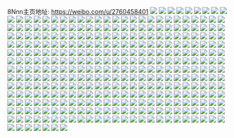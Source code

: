 8Nnn主页地址: https://weibo.com/u/2760458401 
![](https://wx4.sinaimg.cn/mw2000/a48940a1gy1h40vze80h8j20zo256hdu.jpg) 
![](https://wx4.sinaimg.cn/mw2000/a48940a1gy1h40vzo671fj20zo256hdu.jpg) 
![](https://wx4.sinaimg.cn/mw2000/a48940a1gy1h40vzz2ehrj20zo256hdu.jpg) 
![](https://wx4.sinaimg.cn/mw2000/a48940a1gy1h40w09exx4j20zo256kjm.jpg) 
![](https://wx4.sinaimg.cn/mw2000/a48940a1gy1h40w0hzkzzj20zo256hdu.jpg) 
![](https://wx4.sinaimg.cn/mw2000/a48940a1gy1h40w0j89vbj20zo2561ao.jpg) 
![](https://wx4.sinaimg.cn/mw2000/a48940a1gy1h40w0ka95pj20y121mdkf.jpg) 
![](https://wx4.sinaimg.cn/mw2000/a48940a1gy1h1lcnyj1w5j22qz228npd.jpg) 
![](https://wx4.sinaimg.cn/mw2000/a48940a1gy1h1lco1rjwqj22c03401kz.jpg) 
![](https://wx4.sinaimg.cn/mw2000/a48940a1gy1h1lco4y94hj229c30gnpe.jpg) 
![](https://wx4.sinaimg.cn/mw2000/a48940a1gy1h1lco8ekvfj22qv2277wj.jpg) 
![](https://wx4.sinaimg.cn/mw2000/a48940a1gy1h1lcodos47j21j02psqv6.jpg) 
![](https://wx4.sinaimg.cn/mw2000/a48940a1gy1h1lcogmshaj21j02pshdt.jpg) 
![](https://wx4.sinaimg.cn/mw2000/a48940a1gy1h1lcokhaqgj22oy24knpg.jpg) 
![](https://wx4.sinaimg.cn/mw2000/a48940a1gy1h1lcnuzjmqj22c03407wh.jpg) 
![](https://wx4.sinaimg.cn/mw2000/a48940a1gy1h1lcommn0tj22c02f2npe.jpg) 
![](https://wx4.sinaimg.cn/mw2000/a48940a1gy1h1lcopwt9fj22c03407wi.jpg) 
![](https://wx4.sinaimg.cn/mw2000/a48940a1gy1h1lcosy1gyj22c0340e84.jpg) 
![](https://wx4.sinaimg.cn/mw2000/a48940a1gy1h1lcov4iojj22c0340x6q.jpg) 
![](https://wx4.sinaimg.cn/mw2000/a48940a1gy1h1lcox4fxlj21f9215npd.jpg) 
![](https://wx4.sinaimg.cn/mw2000/a48940a1gy1h1lcozyb3kj223v2t4u0x.jpg) 
![](https://wx4.sinaimg.cn/mw2000/a48940a1gy1h1lcp2409zj22c03407wh.jpg) 
![](https://wx4.sinaimg.cn/mw2000/a48940a1gy1h1lcp645khj22zo28rnpf.jpg) 
![](https://wx4.sinaimg.cn/mw2000/a48940a1gy1h14q881prsj22c03401kz.jpg) 
![](https://wx4.sinaimg.cn/mw2000/a48940a1gy1h14q8e29q5j22c03407wj.jpg) 
![](https://wx4.sinaimg.cn/mw2000/a48940a1gy1h14q8j3pm7j23402c01kz.jpg) 
![](https://wx4.sinaimg.cn/mw2000/a48940a1gy1h14q8phzngj23402c01kz.jpg) 
![](https://wx4.sinaimg.cn/mw2000/a48940a1gy1h0gzvlp3huj22bz2r0npd.jpg) 
![](https://wx4.sinaimg.cn/mw2000/a48940a1gy1h0gzvjjxgzj22c031ge82.jpg) 
![](https://wx4.sinaimg.cn/mw2000/a48940a1gy1gza9ze0mmij21o0280e81.jpg) 
![](https://wx4.sinaimg.cn/mw2000/a48940a1gy1gza9zexgipj2140140462.jpg) 
![](https://wx4.sinaimg.cn/mw2000/a48940a1gy1gza9xthkvpj22c0340kjm.jpg) 
![](https://wx4.sinaimg.cn/mw2000/a48940a1gy1gyw8laljzjj21o01o04qq.jpg) 
![](https://wx4.sinaimg.cn/mw2000/a48940a1gy1gyw8l67kasj21o01o0hdu.jpg) 
![](https://wx4.sinaimg.cn/mw2000/a48940a1gy1gyw8lg2vb1j21o01o0kjm.jpg) 
![](https://wx4.sinaimg.cn/mw2000/a48940a1gy1gxytdhsnv3j21401duwo0.jpg) 
![](https://wx4.sinaimg.cn/mw2000/a48940a1gy1gxytdgtexgj21401dugu7.jpg) 
![](https://wx4.sinaimg.cn/mw2000/a48940a1gy1gwl8zvyi5vj22801o01ky.jpg) 
![](https://wx4.sinaimg.cn/mw2000/a48940a1gy1gw4zd7tz34j214a0moagc.jpg) 
![](https://wx4.sinaimg.cn/mw2000/a48940a1gy1gw4zd5jgv9j21v22jwhdt.jpg) 
![](https://wx4.sinaimg.cn/mw2000/a48940a1gy1gw4zdc78vxj22162qzx6p.jpg) 
![](https://wx4.sinaimg.cn/mw2000/a48940a1gy1gw4zdexjvcj225e2uzx6p.jpg) 
![](https://wx4.sinaimg.cn/mw2000/0030OBkBgy1gvh9mid8iaj61400u0wiw02.jpg) 
![](https://wx4.sinaimg.cn/mw2000/0030OBkBgy1gv5532y60fj63402c01kz02.jpg) 
![](https://wx4.sinaimg.cn/mw2000/0030OBkBgy1gv55395nz8j61ni22dqv602.jpg) 
![](https://wx4.sinaimg.cn/mw2000/0030OBkBgy1gv553efxmaj629i30u4qr02.jpg) 
![](https://wx4.sinaimg.cn/mw2000/0030OBkBgy1gv553ijmbmj628w2zvb2a02.jpg) 
![](https://wx4.sinaimg.cn/mw2000/0030OBkBgy1gv553qwbxoj62c0340x6r02.jpg) 
![](https://wx4.sinaimg.cn/mw2000/0030OBkBgy1gv552xwoc0j62c0340hdu02.jpg) 
![](https://wx4.sinaimg.cn/mw2000/0030OBkBgy1gv553wxoupj61o0280npd02.jpg) 
![](https://wx4.sinaimg.cn/mw2000/0030OBkBgy1gv5541j44nj62c0340b2a02.jpg) 
![](https://wx4.sinaimg.cn/mw2000/0030OBkBgy1gv5546a412j62c03404qq02.jpg) 
![](https://wx4.sinaimg.cn/mw2000/0030OBkBgy1gutm86ja7yj61kf2397wh02.jpg) 
![](https://wx4.sinaimg.cn/mw2000/0030OBkBgy1gutm8o1o87j61l6248hdt02.jpg) 
![](https://wx4.sinaimg.cn/mw2000/0030OBkBgy1gutm94blh5j61o0280kjl02.jpg) 
![](https://wx4.sinaimg.cn/mw2000/a48940a1gy1gs1kgl2j97j229j2ztqv5.jpg) 
![](https://wx4.sinaimg.cn/mw2000/a48940a1gy1gs1kgp0bfzj22062ockjl.jpg) 
![](https://wx4.sinaimg.cn/mw2000/a48940a1gy1gs1kgulxfkj22bz30rqv6.jpg) 
![](https://wx4.sinaimg.cn/mw2000/a48940a1gy1gs1kgzpgsxj22bz2xu7wi.jpg) 
![](https://wx4.sinaimg.cn/mw2000/a48940a1gy1gs1khetnwoj22c0340b2a.jpg) 
![](https://wx4.sinaimg.cn/mw2000/0030OBkBgy1gs1khisbv0j62412tc7se02.jpg) 
![](https://wx4.sinaimg.cn/mw2000/a48940a1gy1gs1khluw3cj21o0280x6p.jpg) 
![](https://wx4.sinaimg.cn/mw2000/a48940a1gy1gs1khoqzmgj21ja21qe81.jpg) 
![](https://wx4.sinaimg.cn/mw2000/a48940a1gy1gs1khrjzx7j21nb280qv5.jpg) 
![](https://wx4.sinaimg.cn/mw2000/a48940a1gy1gs1kghewwyj22801o0e82.jpg) 
![](https://wx4.sinaimg.cn/mw2000/a48940a1gy1gs1khv59bij21o02807wi.jpg) 
![](https://wx4.sinaimg.cn/mw2000/a48940a1gy1gs1khxn1fnj21o0280u0x.jpg) 
![](https://wx4.sinaimg.cn/mw2000/a48940a1gy1gs1khznqr0j21o02804qp.jpg) 
![](https://wx4.sinaimg.cn/mw2000/0030OBkBgy1gs1ki3it0hj61o01o0b2a02.jpg) 
![](https://wx4.sinaimg.cn/mw2000/0030OBkBgy1gs1ki5zfgvj61j01klhdt02.jpg) 
![](https://wx4.sinaimg.cn/mw2000/a48940a1gy1gs1ki8tqn2j21o01n4qv5.jpg) 
![](https://wx4.sinaimg.cn/mw2000/a48940a1gy1gs1kib75sej221l2k37wh.jpg) 
![](https://wx4.sinaimg.cn/mw2000/a48940a1gy1gs1kiek50lj21o01o01ky.jpg) 
![](https://wx4.sinaimg.cn/mw2000/0030OBkBgy1grf54myt1sj629x2ydhdt02.jpg) 
![](https://wx4.sinaimg.cn/mw2000/a48940a1gy1grf59q8s36j22bz31qu0x.jpg) 
![](https://wx4.sinaimg.cn/mw2000/a48940a1gy1grf5clkuplj22a62x27wh.jpg) 
![](https://wx4.sinaimg.cn/mw2000/a48940a1gy1gqlgnh1vqdj21o02yo7wj.jpg) 
![](https://wx4.sinaimg.cn/mw2000/a48940a1gy1gqlgn9ejn8j21o02yo4qr.jpg) 
![](https://wx4.sinaimg.cn/mw2000/a48940a1gy1gqlgnqs7jnj21o02yo4qr.jpg) 
![](https://wx4.sinaimg.cn/mw2000/a48940a1gy1gqlgnxm2cpj22yo1o0kjm.jpg) 
![](https://wx4.sinaimg.cn/mw2000/a48940a1gy1gqlgo4910wj22yo1o0hdu.jpg) 
![](https://wx4.sinaimg.cn/mw2000/a48940a1gy1gqlgo8d1bjj22c0340npd.jpg) 
![](https://wx4.sinaimg.cn/mw2000/a48940a1gy1gqlgod6lv3j23402c0qv5.jpg) 
![](https://wx4.sinaimg.cn/mw2000/a48940a1gy1gqlgojxnivj23402c04qq.jpg) 
![](https://wx4.sinaimg.cn/mw2000/a48940a1gy1gpwonezdjaj20rt1poqm7.jpg) 
![](https://wx4.sinaimg.cn/mw2000/a48940a1gy1gpwonhgkzlj20rt137qcw.jpg) 
![](https://wx4.sinaimg.cn/mw2000/a48940a1gy1gpwnywfo5lj218g0xcgpy.jpg) 
![](https://wx4.sinaimg.cn/mw2000/a48940a1gy1gpwnyh0axwj22yo1o0x6q.jpg) 
![](https://wx4.sinaimg.cn/mw2000/a48940a1gy1gpwnypo2t0j22yo1o0hdu.jpg) 
![](https://wx4.sinaimg.cn/mw2000/a48940a1gy1gpwny8n6bwj21jy2rfu0x.jpg) 
![](https://wx4.sinaimg.cn/mw2000/a48940a1gy1gpby0nvv5ij22c0340hdy.jpg) 
![](https://wx4.sinaimg.cn/mw2000/a48940a1gy1gpby0pfie5j20qc0lcak0.jpg) 
![](https://wx4.sinaimg.cn/mw2000/a48940a1gy1gpby0zqr47j22c0340hdy.jpg) 
![](https://wx4.sinaimg.cn/mw2000/a48940a1gy1gpby14sghsj23402c0qv8.jpg) 
![](https://wx4.sinaimg.cn/mw2000/a48940a1gy1gpby1c2z7aj22c0340kjm.jpg) 
![](https://wx4.sinaimg.cn/mw2000/a48940a1gy1gpby1gkfggj229f2one81.jpg) 
![](https://wx4.sinaimg.cn/mw2000/a48940a1gy1gpby1lo6mej23402c04qq.jpg) 
![](https://wx4.sinaimg.cn/mw2000/a48940a1gy1gpby1pf40qj23402c0hdt.jpg) 
![](https://wx4.sinaimg.cn/mw2000/a48940a1gy1gpby1u6wzbj21o02you0x.jpg) 
![](https://wx4.sinaimg.cn/mw2000/a48940a1gy1gpby0g7gmqj21o02yob2a.jpg) 
![](https://wx4.sinaimg.cn/mw2000/a48940a1gy1gpby202ch5j22c03407wm.jpg) 
![](https://wx4.sinaimg.cn/mw2000/a48940a1gy1gpby270pqxj22wj26e7wi.jpg) 
![](https://wx4.sinaimg.cn/mw2000/a48940a1gy1gpby2chuc9j23402c0x6p.jpg) 
![](https://wx4.sinaimg.cn/mw2000/a48940a1gy1gpby2hvn0yj23402c0x6p.jpg) 
![](https://wx4.sinaimg.cn/mw2000/a48940a1gy1gpby2m8uk7j21zk2nf4qp.jpg) 
![](https://wx4.sinaimg.cn/mw2000/a48940a1gy1gpby2qvf5qj22tg243hdt.jpg) 
![](https://wx4.sinaimg.cn/mw2000/a48940a1gy1gpby2uwz9jj23402c01kz.jpg) 
![](https://wx4.sinaimg.cn/mw2000/a48940a1gy1gpby2ylq56j23402c0npf.jpg) 
![](https://wx4.sinaimg.cn/mw2000/a48940a1gy1gorzy0sy81j22c0340qv5.jpg) 
![](https://wx4.sinaimg.cn/mw2000/a48940a1gy1gogelmtrp1j20zo256kjo.jpg) 
![](https://wx4.sinaimg.cn/mw2000/a48940a1gy1gogelypu8vj20zo256e84.jpg) 
![](https://wx4.sinaimg.cn/mw2000/a48940a1gy1gogej5nf82j22062ocu0x.jpg) 
![](https://wx4.sinaimg.cn/mw2000/a48940a1gy1gogejl5po4j224s2uib2a.jpg) 
![](https://wx4.sinaimg.cn/mw2000/a48940a1gy1gnlgj04dx4j21kn23khdu.jpg) 
![](https://wx4.sinaimg.cn/mw2000/a48940a1gy1gnlgf88fovj21o02807wi.jpg) 
![](https://wx4.sinaimg.cn/mw2000/a48940a1gy1gnlgexu3vgj22801o0npd.jpg) 
![](https://wx4.sinaimg.cn/mw2000/a48940a1gy1gnlgget65nj230v2aw4qq.jpg) 
![](https://wx4.sinaimg.cn/mw2000/a48940a1gy1gnhvkbhykrj20u010n1ky.jpg) 
![](https://wx4.sinaimg.cn/mw2000/a48940a1gy1gn9jenw3y4j22c0340qv5.jpg) 
![](https://wx4.sinaimg.cn/mw2000/a48940a1gy1gn9jl6u5wuj22c02x01ky.jpg) 
![](https://wx4.sinaimg.cn/mw2000/a48940a1gy1gn9jlblsbfj23402c0qv5.jpg) 
![](https://wx4.sinaimg.cn/mw2000/a48940a1gy1gn9jl2c2gwj22782dohdu.jpg) 
![](https://wx4.sinaimg.cn/mw2000/a48940a1gy1gn9jlri2bqj223n2sxe82.jpg) 
![](https://wx4.sinaimg.cn/mw2000/a48940a1gy1gn9jmn0l0xj229c2dqx6p.jpg) 
![](https://wx4.sinaimg.cn/mw2000/a48940a1gy1gmrbcyny91j224i1xptt8.jpg) 
![](https://wx4.sinaimg.cn/mw2000/a48940a1gy1gmrbd41lv2j226q20n7pt.jpg) 
![](https://wx4.sinaimg.cn/mw2000/a48940a1gy1gmrbd7lg1dj226q20twwu.jpg) 
![](https://wx4.sinaimg.cn/mw2000/a48940a1gy1gmrbdckt15j226n2d1qs9.jpg) 
![](https://wx4.sinaimg.cn/mw2000/a48940a1gy1gmrbcr80nij22c02vwwzb.jpg) 
![](https://wx4.sinaimg.cn/mw2000/a48940a1gy1gmrbdgnh5oj22l32c01en.jpg) 
![](https://wx4.sinaimg.cn/mw2000/a48940a1gy1gmrbdk99uhj21qd2097mn.jpg) 
![](https://wx4.sinaimg.cn/mw2000/a48940a1gy1gm0bgxjduyj20u00x6e81.jpg) 
![](https://wx4.sinaimg.cn/mw2000/a48940a1gy1gm0bh2iotaj20u0140npd.jpg) 
![](https://wx4.sinaimg.cn/mw2000/a48940a1gy1gm0bhaeoj7j20u0140hdt.jpg) 
![](https://wx4.sinaimg.cn/mw2000/a48940a1gy1gl7rlpezztj22c0340b29.jpg) 
![](https://wx4.sinaimg.cn/mw2000/a48940a1gy1gl7rlr0cnij20ze0tb0xg.jpg) 
![](https://wx4.sinaimg.cn/mw2000/a48940a1gy1gjsb0rtmppj21o01o0u0x.jpg) 
![](https://wx4.sinaimg.cn/mw2000/a48940a1gy1gjsb066vbcj22801o0e82.jpg) 
![](https://wx4.sinaimg.cn/mw2000/a48940a1gy1gjsb1ggmiwj223c1o04qr.jpg) 
![](https://wx4.sinaimg.cn/mw2000/a48940a1gy1gjsb1l1xblj223i1nfb2b.jpg) 
![](https://wx4.sinaimg.cn/mw2000/a48940a1gy1gjsb1ohn2vj222z1o01kz.jpg) 
![](https://wx4.sinaimg.cn/mw2000/a48940a1gy1gjruyc9yx1j21o01o0b2a.jpg) 
![](https://wx4.sinaimg.cn/mw2000/a48940a1gy1gjsb1ql88nj20u0140kjl.jpg) 
![](https://wx4.sinaimg.cn/mw2000/a48940a1gy1gjjty787x6j220q2nge82.jpg) 
![](https://wx4.sinaimg.cn/mw2000/a48940a1gy1gjjtyhedyvj23402c04qq.jpg) 
![](https://wx4.sinaimg.cn/mw2000/a48940a1gy1gjjtysngoej22kn2c0npe.jpg) 
![](https://wx4.sinaimg.cn/mw2000/a48940a1gy1gjjtyxtyzsj23402c0b29.jpg) 
![](https://wx4.sinaimg.cn/mw2000/a48940a1gy1gjjtylwndpj23402c04qr.jpg) 
![](https://wx4.sinaimg.cn/mw2000/a48940a1gy1gjjtypmy59j22c0340qv7.jpg) 
![](https://wx4.sinaimg.cn/mw2000/a48940a1gy1gjjtyvpr4dj23402c0npe.jpg) 
![](https://wx4.sinaimg.cn/mw2000/a48940a1gy1gjjtya47igj22lv26ae82.jpg) 
![](https://wx4.sinaimg.cn/mw2000/a48940a1gy1gjjtydyxmqj22c033mu0z.jpg) 
![](https://wx4.sinaimg.cn/mw2000/a48940a1gy1gjezq95dpoj22c0340qv6.jpg) 
![](https://wx4.sinaimg.cn/mw2000/a48940a1gy1gjezqcduc5j22c0340x6q.jpg) 
![](https://wx4.sinaimg.cn/mw2000/a48940a1gy1gj5rswgkwmj23402c04qq.jpg) 
![](https://wx4.sinaimg.cn/mw2000/a48940a1gy1gj5rsrq4n3j23402c04qq.jpg) 
![](https://wx4.sinaimg.cn/mw2000/a48940a1gy1gj5rt1bjp2j23402c0npd.jpg) 
![](https://wx4.sinaimg.cn/mw2000/a48940a1gy1gj5rt9gfi4j22801o0kjm.jpg) 
![](https://wx4.sinaimg.cn/mw2000/a48940a1gy1gj5rvfz6u8j23402c0kjl.jpg) 
![](https://wx4.sinaimg.cn/mw2000/a48940a1gy1gj5rvk0vzej228b2x8hdt.jpg) 
![](https://wx4.sinaimg.cn/mw2000/a48940a1gy1gj5rvtlmhaj22801o0e83.jpg) 
![](https://wx4.sinaimg.cn/mw2000/a48940a1gy1gj5rvokjsuj22801o0qv6.jpg) 
![](https://wx4.sinaimg.cn/mw2000/a48940a1gy1gj5rvbv5zcj23402c0u0x.jpg) 
![](https://wx4.sinaimg.cn/mw2000/a48940a1gy1gj25kuk1e2j21o02801kz.jpg) 
![](https://wx4.sinaimg.cn/mw2000/a48940a1gy1gj25laxberj23402c0x6p.jpg) 
![](https://wx4.sinaimg.cn/mw2000/a48940a1gy1gj25izz3slj20u0140kjl.jpg) 
![](https://wx4.sinaimg.cn/mw2000/a48940a1gy1gj25losp0hj20ty132qv5.jpg) 
![](https://wx4.sinaimg.cn/mw2000/a48940a1gy1gj25k8l2p0j22801o0e82.jpg) 
![](https://wx4.sinaimg.cn/mw2000/a48940a1gy1gj25jqf4urj21o0280x6q.jpg) 
![](https://wx4.sinaimg.cn/mw2000/a48940a1ly1gisjxggarhj21k51r4e81.jpg) 
![](https://wx4.sinaimg.cn/mw2000/a48940a1ly1gisjwzm4h1j227k1o0u0x.jpg) 
![](https://wx4.sinaimg.cn/mw2000/a48940a1gy1gi7rhmqp39j22801leqv6.jpg) 
![](https://wx4.sinaimg.cn/mw2000/a48940a1gy1gi7ri1evy8j221h1j0x6p.jpg) 
![](https://wx4.sinaimg.cn/mw2000/a48940a1gy1gi7riig821j220w1ny7wi.jpg) 
![](https://wx4.sinaimg.cn/mw2000/a48940a1gy1gi7rh3mdplj22671o0hdu.jpg) 
![](https://wx4.sinaimg.cn/mw2000/a48940a1gy1gi7rj3z5m1j22671nekjm.jpg) 
![](https://wx4.sinaimg.cn/mw2000/a48940a1gy1gi7rjnih8pj22371o0npe.jpg) 
![](https://wx4.sinaimg.cn/mw2000/a48940a1gy1ghebnc20stj221r24w4qp.jpg) 
![](https://wx4.sinaimg.cn/mw2000/a48940a1gy1ghebnqdvzyj21ul1rn7wh.jpg) 
![](https://wx4.sinaimg.cn/mw2000/a48940a1gy1ghebo0d6v1j21y51utb29.jpg) 
![](https://wx4.sinaimg.cn/mw2000/a48940a1gy1ghebn0duokj224l201u0x.jpg) 
![](https://wx4.sinaimg.cn/mw2000/a48940a1gy1geprrd89koj23402c07wk.jpg) 
![](https://wx4.sinaimg.cn/mw2000/a48940a1gy1geprr4xl0uj22401o81ky.jpg) 
![](https://wx4.sinaimg.cn/mw2000/a48940a1gy1gcrrbdtf5sj22zp29phdu.jpg) 
![](https://wx4.sinaimg.cn/mw2000/a48940a1gy1gcrrbzf6ssj22o1287npe.jpg) 
![](https://wx4.sinaimg.cn/mw2000/a48940a1gy1gcrrcifi3cj22qn2bwhdu.jpg) 
![](https://wx4.sinaimg.cn/mw2000/a48940a1gy1gcrrd6deucj22rx2btx6q.jpg) 
![](https://wx4.sinaimg.cn/mw2000/a48940a1gy1gcmonhh4luj20u0140hdt.jpg) 
![](https://wx4.sinaimg.cn/mw2000/a48940a1gy1gcez8vol68j21o02you0x.jpg) 
![](https://wx4.sinaimg.cn/mw2000/a48940a1gy1gcez8zqzv7j21o02yohdu.jpg) 
![](https://wx4.sinaimg.cn/mw2000/a48940a1gy1gc5tjsnwzyj229v1tc1ky.jpg) 
![](https://wx4.sinaimg.cn/mw2000/a48940a1gy1gc5tl0f8h9j23402c0e84.jpg) 
![](https://wx4.sinaimg.cn/mw2000/a48940a1gy1gc5tlj5s3nj21740u0npd.jpg) 
![](https://wx4.sinaimg.cn/mw2000/a48940a1gy1gc59qvp9jej23402c07wj.jpg) 
![](https://wx4.sinaimg.cn/mw2000/a48940a1gy1gc59poflchj22z228aqv5.jpg) 
![](https://wx4.sinaimg.cn/mw2000/a48940a1gy1gc59p6evj5j22gw1e1hdt.jpg) 
![](https://wx4.sinaimg.cn/mw2000/a48940a1gy1gbvuke54guj22682wanpe.jpg) 
![](https://wx4.sinaimg.cn/mw2000/a48940a1gy1gbvukx1fqtj23402c0hdt.jpg) 
![](https://wx4.sinaimg.cn/mw2000/a48940a1gy1gbvujnko0hj23402c0kjl.jpg) 
![](https://wx4.sinaimg.cn/mw2000/a48940a1gy1gaqqq0my1sj21o02yo1ky.jpg) 
![](https://wx4.sinaimg.cn/mw2000/a48940a1gy1gamef308i3j21i529qx6p.jpg) 
![](https://wx4.sinaimg.cn/mw2000/a48940a1gy1gameg5u3u8j21in2gchdu.jpg) 
![](https://wx4.sinaimg.cn/mw2000/a48940a1gy1gameh886pgj21g62e01ky.jpg) 
![](https://wx4.sinaimg.cn/mw2000/a48940a1gy1gacjn1zow1j2242194e81.jpg) 
![](https://wx4.sinaimg.cn/mw2000/a48940a1gy1gacjmr1mcwj22yk1d8u0x.jpg) 
![](https://wx4.sinaimg.cn/mw2000/a48940a1gy1gacjndomifj229m11pb29.jpg) 
![](https://wx4.sinaimg.cn/mw2000/a48940a1gy1gacjntcqgaj22g31d81ky.jpg) 
![](https://wx4.sinaimg.cn/mw2000/a48940a1gy1gacjopgc1wj22q921pb2c.jpg) 
![](https://wx4.sinaimg.cn/mw2000/a48940a1gy1gacjmdku5oj22e520ukjn.jpg) 
![](https://wx4.sinaimg.cn/mw2000/a48940a1gy1g9uhem8hmwj22yo1o0npd.jpg) 
![](https://wx4.sinaimg.cn/mw2000/a48940a1gy1g9uhf7ye2lj22v41lz4qq.jpg) 
![](https://wx4.sinaimg.cn/mw2000/a48940a1gy1g9uhfondfgj22km1g5e81.jpg) 
![](https://wx4.sinaimg.cn/mw2000/a48940a1gy1g9uhgf496ej22wf1ngx6p.jpg) 
![](https://wx4.sinaimg.cn/mw2000/a48940a1gy1g9uhivlivjj22ov1ihnpd.jpg) 
![](https://wx4.sinaimg.cn/mw2000/a48940a1gy1g9qzei7amij20tu0z1nn2.jpg) 
![](https://wx4.sinaimg.cn/mw2000/a48940a1gy1g9g9ueo8shj23402c0kjm.jpg) 
![](https://wx4.sinaimg.cn/mw2000/a48940a1gy1g9g9tt5qpij22c03401kz.jpg) 
![](https://wx4.sinaimg.cn/mw2000/a48940a1gy1g9g9u5bbcrj22c0340qv6.jpg) 
![](https://wx4.sinaimg.cn/mw2000/a48940a1gy1g8nphp835hj22c0340x6q.jpg) 
![](https://wx4.sinaimg.cn/mw2000/a48940a1gy1g8nphaxz0mj22c03407wi.jpg) 
![](https://wx4.sinaimg.cn/mw2000/a48940a1gy1g8bylll1qxj20u0140qv5.jpg) 
![](https://wx4.sinaimg.cn/mw2000/a48940a1gy1g8byjc2bb3j23402c04qr.jpg) 
![](https://wx4.sinaimg.cn/mw2000/a48940a1gy1g8byjiat5cj22c0340b2b.jpg) 
![](https://wx4.sinaimg.cn/mw2000/a48940a1gy1g8byjxhhy6j22c0340x6q.jpg) 
![](https://wx4.sinaimg.cn/mw2000/a48940a1gy1g8byj2un2fj23402c0hdu.jpg) 
![](https://wx4.sinaimg.cn/mw2000/a48940a1gy1g8byjr464mj23402c0x6q.jpg) 
![](https://wx4.sinaimg.cn/mw2000/a48940a1gy1g8byk4961sj22c03407wj.jpg) 
![](https://wx4.sinaimg.cn/mw2000/a48940a1gy1g8byjmpgzwj21o02801ky.jpg) 
![](https://wx4.sinaimg.cn/mw2000/a48940a1gy1g8byk7u6kij20tu13ukjl.jpg) 
![](https://wx4.sinaimg.cn/mw2000/a48940a1gy1g88jt9rm1gj22c0340npe.jpg) 
![](https://wx4.sinaimg.cn/mw2000/a48940a1gy1g88jqi4hw1j21o02807wi.jpg) 
![](https://wx4.sinaimg.cn/mw2000/a48940a1gy1g88jp9squoj21o0280b2a.jpg) 
![](https://wx4.sinaimg.cn/mw2000/a48940a1gy1g88jpnjr7ij21o0280kjl.jpg) 
![](https://wx4.sinaimg.cn/mw2000/a48940a1gy1g88jtfieruj20u01hcdpf.jpg) 
![](https://wx4.sinaimg.cn/mw2000/a48940a1gy1g83nulrhprj227c2dtkjm.jpg) 
![](https://wx4.sinaimg.cn/mw2000/a48940a1gy1g83nudr8lyj22bx2dcb2b.jpg) 
![](https://wx4.sinaimg.cn/mw2000/a48940a1gy1g83nurtcghj21x7267npd.jpg) 
![](https://wx4.sinaimg.cn/mw2000/a48940a1gy1g83nup7b3aj223p2cy7wi.jpg) 
![](https://wx4.sinaimg.cn/mw2000/a48940a1gy1g83nuial2uj229k2oze83.jpg) 
![](https://wx4.sinaimg.cn/mw2000/a48940a1gy1g83nuv6p0pj22fs1zjhdu.jpg) 
![](https://wx4.sinaimg.cn/mw2000/a48940a1gy1g83nv2nacrj223i2soqv6.jpg) 
![](https://wx4.sinaimg.cn/mw2000/a48940a1gy1g83nuz6o90j220s2p2qv6.jpg) 
![](https://wx4.sinaimg.cn/mw2000/a48940a1gy1g83nv7eiqpj231e2a1npf.jpg) 
![](https://wx4.sinaimg.cn/mw2000/a48940a1gy3g81c79un8gj20u00u0hdt.jpg) 
![](https://wx4.sinaimg.cn/mw2000/a48940a1gy1g7fy73lmtoj234028jkjo.jpg) 
![](https://wx4.sinaimg.cn/mw2000/a48940a1gy1g7fy771dsjj22xp24he83.jpg) 
![](https://wx4.sinaimg.cn/mw2000/a48940a1gy1g7dje948v8j23402c04qq.jpg) 
![](https://wx4.sinaimg.cn/mw2000/a48940a1gy1g7djesy2rsj23402c0kjm.jpg) 
![](https://wx4.sinaimg.cn/mw2000/a48940a1gy1g7dk7kb29wj22b12gcqv5.jpg) 
![](https://wx4.sinaimg.cn/mw2000/a48940a1gy1g7dk7uc43dj21wy1ia1if.jpg) 
![](https://wx4.sinaimg.cn/mw2000/a48940a1gy1g6td9fo77kj22x926yhdu.jpg) 
![](https://wx4.sinaimg.cn/mw2000/a48940a1gy1g6td9sy40qj22vs25sb2a.jpg) 
![](https://wx4.sinaimg.cn/mw2000/a48940a1gy1g6td9l7xs3j222g2r54qq.jpg) 
![](https://wx4.sinaimg.cn/mw2000/a48940a1gy1g6ibj9kv4ej22162o3u0x.jpg) 
![](https://wx4.sinaimg.cn/mw2000/a48940a1gy1g6b3kqxhj7j23402c0x6r.jpg) 
![](https://wx4.sinaimg.cn/mw2000/a48940a1gy1g6474imet4j22c029p7wk.jpg) 
![](https://wx4.sinaimg.cn/mw2000/a48940a1gy1g5zsskgdygj20u01404qp.jpg) 
![](https://wx4.sinaimg.cn/mw2000/a48940a1gy1g5u3zbdrcij22c02c01kz.jpg) 
![](https://wx4.sinaimg.cn/mw2000/a48940a1gy1g5u3z7uetyj22c02c0b2b.jpg) 
![](https://wx4.sinaimg.cn/mw2000/a48940a1gy1g5miqm6h5xj22c02c0u0y.jpg) 
![](https://wx4.sinaimg.cn/mw2000/a48940a1gy1g5miqpyqlnj22c02c0kjm.jpg) 
![](https://wx4.sinaimg.cn/mw2000/a48940a1gy1g5miqhtlqzj22c02c07wi.jpg) 
![](https://wx4.sinaimg.cn/mw2000/a48940a1gy1g5miplvqvcj23402c0hdu.jpg) 
![](https://wx4.sinaimg.cn/mw2000/a48940a1gy1g5mippqc3wj23402c0hdu.jpg) 
![](https://wx4.sinaimg.cn/mw2000/a48940a1gy1g5miphxqq2j23402c0e82.jpg) 
![](https://wx4.sinaimg.cn/mw2000/a48940a1gy1g5ku2s2b7nj20u0140qv5.jpg) 
![](https://wx4.sinaimg.cn/mw2000/a48940a1gy1g5jf4veituj21400u04ev.jpg) 
![](https://wx4.sinaimg.cn/mw2000/a48940a1gy1g5dkunr4f0j22c02cyu0x.jpg) 
![](https://wx4.sinaimg.cn/mw2000/a48940a1gy1g5dkussoy9j228a1wou0x.jpg) 
![](https://wx4.sinaimg.cn/mw2000/a48940a1gy1g5dkv1r0usj22c02twqv6.jpg) 
![](https://wx4.sinaimg.cn/mw2000/a48940a1gy1g5dlskp97dj20f00qe498.jpg) 
![](https://wx4.sinaimg.cn/mw2000/a48940a1gy1g52e6tj2rlj23402c01kz.jpg) 
![](https://wx4.sinaimg.cn/mw2000/a48940a1gy1g52e6xuz3ij23402c01kz.jpg) 
![](https://wx4.sinaimg.cn/mw2000/a48940a1gy1g52e728nn5j23402c01kz.jpg) 
![](https://wx4.sinaimg.cn/mw2000/a48940a1gy1g52e6pkxz2j23402c0hdv.jpg) 
![](https://wx4.sinaimg.cn/mw2000/a48940a1gy1g52e76pc0nj23402c0x6r.jpg) 
![](https://wx4.sinaimg.cn/mw2000/a48940a1gy1g52e7bdxshj225b1o0hdw.jpg) 
![](https://wx4.sinaimg.cn/mw2000/a48940a1gy1g4ry23f62aj20uo0tye81.jpg) 
![](https://wx4.sinaimg.cn/mw2000/a48940a1gy1g4h8rvaldzj20u01keu0x.jpg) 
![](https://wx4.sinaimg.cn/mw2000/a48940a1gy1g47vn4qoloj22c02c04qs.jpg) 
![](https://wx4.sinaimg.cn/mw2000/a48940a1gy1g484fn71qjj22c02c0b2b.jpg) 
![](https://wx4.sinaimg.cn/mw2000/a48940a1gy1g484h5exidj22c02c04qr.jpg) 
![](https://wx4.sinaimg.cn/mw2000/a48940a1gy1g484ey0tf2j22c02c0b2b.jpg) 
![](https://wx4.sinaimg.cn/mw2000/a48940a1gy1g484hpn4msj22c02c0kjm.jpg) 
![](https://wx4.sinaimg.cn/mw2000/a48940a1gy1g47vlc03oqj22c02c0hdv.jpg) 
![](https://wx4.sinaimg.cn/mw2000/a48940a1gy1g40t5hzp5rj23402c0hdv.jpg) 
![](https://wx4.sinaimg.cn/mw2000/a48940a1gy1g40ub1rnrkj22c02u8x6q.jpg) 
![](https://wx4.sinaimg.cn/mw2000/a48940a1gy1g40t4ydlx5j23402c0u0y.jpg) 
![](https://wx4.sinaimg.cn/mw2000/a48940a1gy1g3t81pdzduj22c02c01ky.jpg) 
![](https://wx4.sinaimg.cn/mw2000/a48940a1gy1g3t81m8rc7j22c02c07wi.jpg) 
![](https://wx4.sinaimg.cn/mw2000/a48940a1ly1g36tzftygqj20u01t01ky.jpg) 
![](https://wx4.sinaimg.cn/mw2000/a48940a1gy1g2ulinwicfj20qo0qoaeu.jpg) 
![](https://wx4.sinaimg.cn/mw2000/a48940a1gy1g2uliqnz8sj20qo0qo0y8.jpg) 
![](https://wx4.sinaimg.cn/mw2000/a48940a1gy1g2ulilbh80j20qo0zkgr0.jpg) 
![](https://wx4.sinaimg.cn/mw2000/a48940a1gy1g2uliwo2aqj20qo0qo78o.jpg) 
![](https://wx4.sinaimg.cn/mw2000/a48940a1gy1g2ulitm07aj20qo0qo43l.jpg) 
![](https://wx4.sinaimg.cn/mw2000/a48940a1gy1g2ulizhnv0j20qo0qoq7p.jpg) 
![](https://wx4.sinaimg.cn/mw2000/a48940a1gy1g2ulj2istnj20qo0qo0ym.jpg) 
![](https://wx4.sinaimg.cn/mw2000/a48940a1gy1g2ulj9bernj20zk0qoajw.jpg) 
![](https://wx4.sinaimg.cn/mw2000/a48940a1gy1g2ulj5n76cj20qo0qo0yn.jpg) 
![](https://wx4.sinaimg.cn/mw2000/a48940a1gy1g2ooccqxx3j22c02c07j1.jpg) 
![](https://wx4.sinaimg.cn/mw2000/a48940a1gy1g1qmotwuq7j22c02tkhdv.jpg) 
![](https://wx4.sinaimg.cn/mw2000/a48940a1gy1g1k5gg1vkqj23402c0u0y.jpg) 
![](https://wx4.sinaimg.cn/mw2000/a48940a1gy1g1k5gbqcs4j23402c0b2b.jpg) 
![](https://wx4.sinaimg.cn/mw2000/a48940a1gy1g1k5gk9oilj23402c0b2b.jpg) 
![](https://wx4.sinaimg.cn/mw2000/a48940a1gy1g1k5gpcoecj23402c0hdv.jpg) 
![](https://wx4.sinaimg.cn/mw2000/a48940a1gy1g1bpa1imwbj22c02afqv7.jpg) 
![](https://wx4.sinaimg.cn/mw2000/a48940a1gy1g1bpakb4bbj22c02c0u0y.jpg) 
![](https://wx4.sinaimg.cn/mw2000/a48940a1gy1g1bpa6ipyaj22c0271x6q.jpg) 
![](https://wx4.sinaimg.cn/mw2000/a48940a1gy1g1bpabfrsoj22c02c0hdv.jpg) 
![](https://wx4.sinaimg.cn/mw2000/a48940a1gy1g1bp9wrnfwj22c02c0npe.jpg) 
![](https://wx4.sinaimg.cn/mw2000/a48940a1gy1g1bpafd76tj22c021fhdu.jpg) 
![](https://wx4.sinaimg.cn/mw2000/a48940a1gy1g0uw8yjxs2j22c02c0qv5.jpg) 
![](https://wx4.sinaimg.cn/mw2000/a48940a1gy1g0uw8tis2sj22c02c01ky.jpg) 
![](https://wx4.sinaimg.cn/mw2000/a48940a1gy1g0uw8qw4g3j22c02c0qv5.jpg) 
![](https://wx4.sinaimg.cn/mw2000/a48940a1gy1g0uw8w0ep6j22c02c0x6p.jpg) 
![](https://wx4.sinaimg.cn/mw2000/a48940a1ly1fzso425uhgj22l817f4qp.jpg) 
![](https://wx4.sinaimg.cn/mw2000/a48940a1gy1fza48l09dzj22c02c0u0x.jpg) 
![](https://wx4.sinaimg.cn/mw2000/a48940a1gy1fyoveai9ctj22c02c0e82.jpg) 
![](https://wx4.sinaimg.cn/mw2000/a48940a1gy1fyoveedxchj22c02c0x6p.jpg) 
![](https://wx4.sinaimg.cn/mw2000/a48940a1gy1fynryr1862j22c02c0e82.jpg) 
![](https://wx4.sinaimg.cn/mw2000/a48940a1gy1fynry3q83lj22c02c0kjl.jpg) 
![](https://wx4.sinaimg.cn/mw2000/a48940a1gy1fyka9zh8suj22c02c0x6r.jpg) 
![](https://wx4.sinaimg.cn/mw2000/a48940a1gy1fykaaaq4tpj21400u00yg.jpg) 
![](https://wx4.sinaimg.cn/mw2000/a48940a1gy1fxy8nr2j5dj20v80v81kx.jpg) 
![](https://wx4.sinaimg.cn/mw2000/a48940a1gy1fxmjhb1s1rj22c02c0qv5.jpg) 
![](https://wx4.sinaimg.cn/mw2000/a48940a1gy1fxmji7e5vuj20v80yye81.jpg) 
![](https://wx4.sinaimg.cn/mw2000/a48940a1gy1fxcr6e7k1uj20ku112n2t.jpg) 
![](https://wx4.sinaimg.cn/mw2000/a48940a1gy1fxcr6fswezj20ku112dk3.jpg) 
![](https://wx4.sinaimg.cn/mw2000/a48940a1gy1fv10xg97o9j21o027vtza.jpg) 
![](https://wx4.sinaimg.cn/mw2000/a48940a1gy1fumdiszhl0j21zv2g07wi.jpg) 
![](https://wx4.sinaimg.cn/mw2000/a48940a1gy1fumdiopi7gj21xb2io4qq.jpg) 
![](https://wx4.sinaimg.cn/mw2000/a48940a1gy1fu4o5pqr1hj22c02c0npe.jpg) 
![](https://wx4.sinaimg.cn/mw2000/a48940a1gy1fri61lt34sj21f02ionpe.jpg) 
![](https://wx4.sinaimg.cn/mw2000/a48940a1gy1frfq0yhy13j20lq0kudlf.jpg) 
![](https://wx4.sinaimg.cn/mw2000/a48940a1gy1frfq0vg2d8j20m00ku79l.jpg) 
![](https://wx4.sinaimg.cn/mw2000/a48940a1gy1frfpy8bvjaj20qo0qoq9k.jpg) 
![](https://wx4.sinaimg.cn/mw2000/a48940a1gy1fjwfk56g48j20qo0qo0xb.jpg) 
![](https://wx4.sinaimg.cn/mw2000/a48940a1gy1frfpy13b75j20qo0qoqcb.jpg) 
![](https://wx4.sinaimg.cn/mw2000/a48940a1gy1frbzm6m1zvj21hc0u0wkf.jpg) 
![](https://wx4.sinaimg.cn/mw2000/a48940a1gy1fp9buzj20ij20u60qon2m.jpg) 
